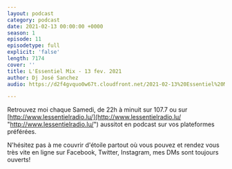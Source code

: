 ```yaml
---
layout: podcast
category: podcast
date: 2021-02-13 00:00:00 +0000
season: 1
episode: 11
episodetype: full
explicit: 'false'
length: 7174
cover: ''
title: L'Essentiel Mix - 13 fev. 2021
author: Dj José Sanchez
audio: https://d2f4gvquo0w67t.cloudfront.net/2021-02-13%20Essentiel%20Mix.mp3

---
```

Retrouvez moi chaque Samedi, de 22h à minuit sur 107.7 ou sur [http://www.lessentielradio.lu/](http://www.lessentielradio.lu/ "http://www.lessentielradio.lu/") aussitot en podcast sur vos plateformes préférées.

N'hésitez pas à me couvrir d'étoile partout où vous pouvez et rendez vous très vite en ligne sur Facebook, Twitter, Instagram, mes DMs sont toujours ouverts!